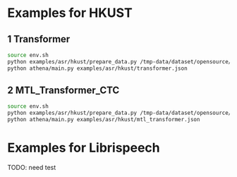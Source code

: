 
# Examples for HKUST

## 1 Transformer

```bash
source env.sh
python examples/asr/hkust/prepare_data.py /tmp-data/dataset/opensource/hkust
python athena/main.py examples/asr/hkust/transformer.json
```

## 2 MTL_Transformer_CTC

```bash
source env.sh
python examples/asr/hkust/prepare_data.py /tmp-data/dataset/opensource/hkust
python athena/main.py examples/asr/hkust/mtl_transformer.json
```

# Examples for Librispeech

TODO: need test
